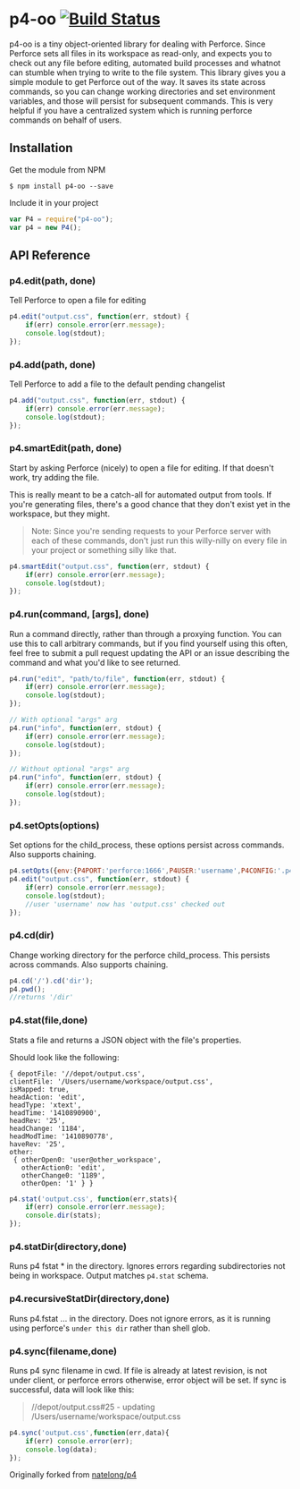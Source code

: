 # p4-oo [![Build Status](https://travis-ci.org/gcochard/p4-oo.svg)](https://travis-ci.org/gcochard/p4-oo)
p4-oo is a tiny object-oriented library for dealing with Perforce. Since Perforce sets all files in its workspace as read-only, and expects you to check out any file before editing, automated build processes and whatnot can stumble when trying to write to the file system. This library gives you a simple module to get Perforce out of the way. It saves its state across commands, so you can change working directories and set environment variables, and those will persist for subsequent commands. This is very helpful if you have a centralized system which is running perforce commands on behalf of users.

## Installation
Get the module from NPM
```shell
$ npm install p4-oo --save
```
Include it in your project
```javascript
var P4 = require("p4-oo");
var p4 = new P4();
```

## API Reference
### p4.edit(path, done)
Tell Perforce to open a file for editing
```javascript
p4.edit("output.css", function(err, stdout) {
    if(err) console.error(err.message);
    console.log(stdout);
});
```

### p4.add(path, done)
Tell Perforce to add a file to the default pending changelist
```javascript
p4.add("output.css", function(err, stdout) {
    if(err) console.error(err.message);
    console.log(stdout);
});
```

### p4.smartEdit(path, done)
Start by asking Perforce (nicely) to open a file for editing. If that doesn't work, try adding the file.

This is really meant to be a catch-all for automated output from tools. If you're generating files, there's a good chance that they don't exist yet in the workspace, but they might.

>Note: Since you're sending requests to your Perforce server with each of these commands, don't just run this willy-nilly on every file in your project or something silly like that.

```javascript
p4.smartEdit("output.css", function(err, stdout) {
    if(err) console.error(err.message);
    console.log(stdout);
});
```

### p4.run(command, [args], done)
Run a command directly, rather than through a proxying function. You can use this to call arbitrary commands, but if you find yourself using this often, feel free to submit a pull request updating the API or an issue describing the command and what you'd like to see returned.

```javascript
p4.run("edit", "path/to/file", function(err, stdout) {
    if(err) console.error(err.message);
    console.log(stdout);
});

// With optional "args" arg
p4.run("info", function(err, stdout) {
    if(err) console.error(err.message);
    console.log(stdout);
});

// Without optional "args" arg
p4.run("info", function(err, stdout) {
    if(err) console.error(err.message);
    console.log(stdout);
});
```

### p4.setOpts(options)
Set options for the child_process, these options persist across commands.
Also supports chaining.

```javascript
p4.setOpts({env:{P4PORT:'perforce:1666',P4USER:'username',P4CONFIG:'.p4config'}});
p4.edit("output.css", function(err, stdout) {
    if(err) console.error(err.message);
    console.log(stdout);
    //user 'username' now has 'output.css' checked out
});
```

### p4.cd(dir)
Change working directory for the perforce child_process. This persists across commands.
Also supports chaining.

```javascript
p4.cd('/').cd('dir');
p4.pwd();
//returns '/dir'
```

### p4.stat(file,done)
Stats a file and returns a JSON object with the file's properties.

Should look like the following:

    { depotFile: '//depot/output.css',
    clientFile: '/Users/username/workspace/output.css',
    isMapped: true,
    headAction: 'edit',
    headType: 'xtext',
    headTime: '1410890900',
    headRev: '25',
    headChange: '1184',
    headModTime: '1410890778',
    haveRev: '25',
    other: 
     { otherOpen0: 'user@other_workspace',
       otherAction0: 'edit',
       otherChange0: '1189',
       otherOpen: '1' } }



```javascript
p4.stat('output.css', function(err,stats){
    if(err) console.error(err.message);
    console.dir(stats);
});
```

### p4.statDir(directory,done)
Runs p4 fstat * in the directory. Ignores errors regarding subdirectories not being in workspace. Output matches `p4.stat` schema.

### p4.recursiveStatDir(directory,done)
Runs p4.fstat ... in the directory. Does not ignore errors, as it is running using perforce's `under this dir` rather than shell glob.

### p4.sync(filename,done)
Runs p4 sync filename in cwd.
If file is already at latest revision, is not under client, or perforce errors otherwise, error object will be set.
If sync is successful, data will look like this:

> //depot/output.css#25 - updating /Users/username/workspace/output.css

```javascript
p4.sync('output.css',function(err,data){
    if(err) console.error(err);
    console.log(data);
});
```

Originally forked from [natelong/p4](https://github.com/natelong/p4)
